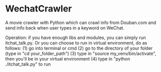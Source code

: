 # WechatCrawler

A movie crawler with Python which can crawl info from Douban.com and send info back when user types in a keyword on WeChat.

Operation: 
if you have enough libs and modules, you can simply run itchat_talk.py.
Or you can choose to run in virtual environment, do as follows:
(1) go into terminal or cmd
(2) go to the directory of your folder (type in "cd your_folder_path")
(3) type in "source my_venv/bin/activate", then you'll be in your virtual environment
(4) type in "python ./itchat_talk.py" to run

           
